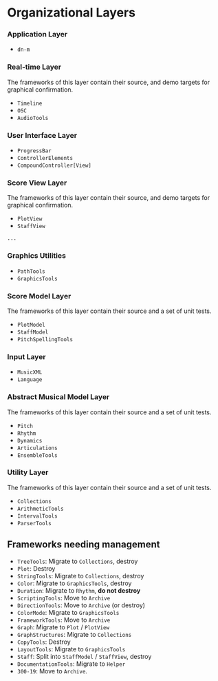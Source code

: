 # Organizational Layers

### Application Layer

- `dn-m`

### Real-time Layer

The frameworks of this layer contain their source, and demo targets for graphical confirmation.

- `Timeline`
- `OSC`
- `AudioTools`

### User Interface Layer
- `ProgressBar`
- `ControllerElements`
- `CompoundController[View]`

### Score View Layer

The frameworks of this layer contain their source, and demo targets for graphical confirmation.

- `PlotView`
- `StaffView`

`...`

### Graphics Utilities

- `PathTools`
- `GraphicsTools`

### Score Model Layer

The frameworks of this layer contain their source and a set of unit tests.

- `PlotModel`
- `StaffModel`
- `PitchSpellingTools`

### Input Layer

- `MusicXML`
- `Language`

### Abstract Musical Model Layer

The frameworks of this layer contain their source and a set of unit tests.

- `Pitch`
- `Rhythm`
- `Dynamics`
- `Articulations`
- `EnsembleTools`

### Utility Layer

The frameworks of this layer contain their source and a set of unit tests.

- `Collections`
- `ArithmeticTools`
- `IntervalTools`
- `ParserTools`

## Frameworks needing management

- `TreeTools`: Migrate to `Collections`, destroy
- `Plot`: Destroy
- `StringTools`: Migrate to `Collections`, destroy
- `Color`: Migrate to `GraphicsTools`, destroy
- `Duration`: Migrate to `Rhythm`, **do not destroy**
- `ScriptingTools`: Move to `Archive`
- `DirectionTools`: Move to `Archive` (or destroy)
- `ColorMode`: Migrate to `GraphicsTools`
- `FrameworkTools`: Move to `Archive`
- `Graph`: Migrate to `Plot` / `PlotView`
- `GraphStructures`: Migrate to `Collections`
- `CopyTools`: Destroy
- `LayoutTools`: Migrate to `GraphicsTools`
- `Staff`: Split into `StaffModel` / `StaffView`, destroy
- `DocumentationTools`: Migrate to `Helper`
- `300-19`: Move to `Archive`.
